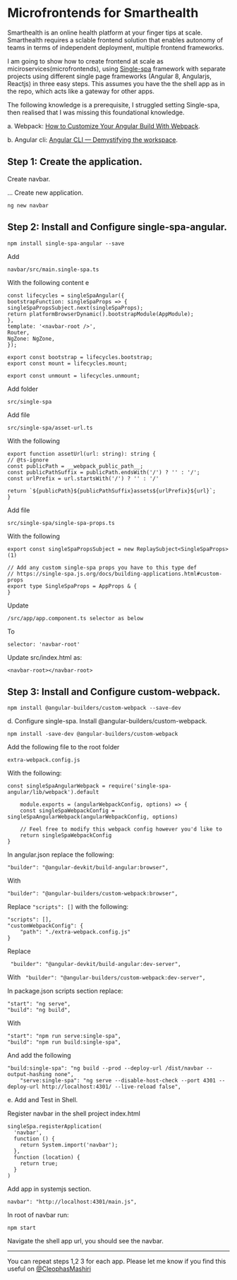 # Microfrontends for Smarthealth

Smarthealth is an online health platform at your finger tips at scale. Smarthealth requires a sclable frontend solution that enables autonomy of teams in terms of independent deployment, multiple frontend frameworks.

I am going to show how to create frontend at scale as miciroservices(microfrontends), using [Single-spa](https://single-spa.js.org/) framework with separate projects using different single page frameworks (Angular 8, Angularjs, Reactjs) in three easy steps.
This assumes you have the the shell app as in the repo, which acts like a gateway for other apps.
 
The following knowledge is a prerequisite, I struggled setting Single-spa, then realised that I was missing this foundational knowledge.

a. Webpack: [How to Customize Your Angular Build With Webpack](https://developer.okta.com/blog/2019/12/09/angular-webpack).

b. Angular cli: [Angular CLI — Demystifying the workspace](https://blog.nrwl.io/angular-cli-demystifying-the-workspace-7f59ffaab4cb).

## Step 1: Create the application.

Create navbar. 

... Create new application.

```ng new navbar```

## Step 2: Install and Configure single-spa-angular.

```npm install single-spa-angular --save```

Add

```navbar/src/main.single-spa.ts```
        
With the following content
        e
```
const lifecycles = singleSpaAngular({
bootstrapFunction: singleSpaProps => {
singleSpaPropsSubject.next(singleSpaProps);
return platformBrowserDynamic().bootstrapModule(AppModule);
},
template: '<navbar-root />',
Router,
NgZone: NgZone,
});

export const bootstrap = lifecycles.bootstrap;
export const mount = lifecycles.mount;

export const unmount = lifecycles.unmount;
```

Add folder

  ```src/single-spa```
         
Add file

```src/single-spa/asset-url.ts```
         

With the following
        
```
export function assetUrl(url: string): string {
// @ts-ignore
const publicPath = __webpack_public_path__;
const publicPathSuffix = publicPath.endsWith('/') ? '' : '/';
const urlPrefix = url.startsWith('/') ? '' : '/'

return `${publicPath}${publicPathSuffix}assets${urlPrefix}${url}`;
}
```

Add file 
        
```
src/single-spa/single-spa-props.ts
```

With the following
```        
export const singleSpaPropsSubject = new ReplaySubject<SingleSpaProps>(1)

// Add any custom single-spa props you have to this type def
// https://single-spa.js.org/docs/building-applications.html#custom-props
export type SingleSpaProps = AppProps & {
}
```

Update 

```/src/app/app.component.ts selector as below```

To

```selector: 'navbar-root'```

Update
src/index.html as:

```<navbar-root></navbar-root>```


## Step 3: Install and Configure custom-webpack.

```
npm install @angular-builders/custom-webpack --save-dev
```

d. Configure single-spa.
Install @angular-builders/custom-webpack.

```npm install -save-dev @angular-builders/custom-webpack```

Add the following file to the root folder

```extra-webpack.config.js```

With the following:
    
```
const singleSpaAngularWebpack = require('single-spa-angular/lib/webpack').default

    module.exports = (angularWebpackConfig, options) => {
    const singleSpaWebpackConfig = singleSpaAngularWebpack(angularWebpackConfig, options)

    // Feel free to modify this webpack config however you'd like to
    return singleSpaWebpackConfig
}
```

In angular.json replace the following:

```
"builder": "@angular-devkit/build-angular:browser",
```

With

```
"builder": "@angular-builders/custom-webpack:browser",
```
Replace `"scripts": []` with the following:
    
```
"scripts": [],
"customWebpackConfig": {
    "path": "./extra-webpack.config.js"
}
```

Replace

``` "builder": "@angular-devkit/build-angular:dev-server",```
    
With
``` "builder": "@angular-builders/custom-webpack:dev-server",```

In package.json scripts section replace:

```
"start": "ng serve",
"build": "ng build",
```

With
```
"start": "npm run serve:single-spa",
"build": "npm run build:single-spa",
```

And add the following 
      
```
"build:single-spa": "ng build --prod --deploy-url /dist/navbar --output-hashing none",
    "serve:single-spa": "ng serve --disable-host-check --port 4301 --deploy-url http://localhost:4301/ --live-reload false",
```


e. Add and Test in Shell.

Register navbar in the shell project index.html

```
singleSpa.registerApplication(
  'navbar',
  function () {
    return System.import('navbar');
  },
  function (location) {
    return true;
  }
)
```

Add app in systemjs section.
        
```
navbar": "http://localhost:4301/main.js",
```

In root of navbar run:
        
```npm start```

Navigate the shell app url, you should see the navbar.


___

You can repeat steps 1,2 3 for each app.
Please let me know if you find this useful on [@CleophasMashiri](https://twitter.com/CleophasMashiri) 